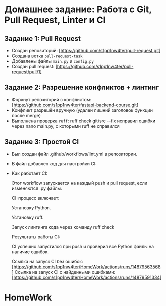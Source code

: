# Домашнее задание: Работа с Git, Pull Request, Linter и CI

##  Задание 1: Pull Request

- Создан репозиторий: [https://github.com/s1pp1nw4ter/pull-request.git]
- Создана ветка `pull-request-task`
- Добавлены файлы `main.py` и `config.py`
- Создан pull request: [https://github.com/s1pp1nw4ter/pull-request/pull/1]

##  Задание 2: Разрешение конфликтов + линтинг

- Форкнут репозиторий с конфликтом: [https://github.com/s1pp1nw4ter/fastapi-backend-course.git]
- Конфликт разрешён вручную (удален лишний заголовок функции после merge)
- Выполнена проверка `ruff`: 
  ruff check git/src --fix
  исправил ошибки через nano main.py, с которыми ruff не справился
## Задание 3: Простой CI

- Был создан файл .github/workflows/lint.yml в репозитории.
- В файл добавлен код для настройки CI:
- Как работает CI:

  Этот workflow запускается на каждый push и pull request, если изменяются .py файлы.

  CI-процесс включает:

  Установку Python.

  Установку ruff.

  Запуск линтинга кода через команду ruff check

  Результаты работы CI:

  CI успешно запустился при push и проверил все Python файлы на наличие ошибок.

  Ссылка на запуск CI без ошибок: [https://github.com/s1pp1nw4ter/HomeWork/actions/runs/14879563568]
  Ссылка на запуск CI с найденными ошибками: [https://github.com/s1pp1nw4ter/HomeWork/actions/runs/14879591334]
# HomeWork
